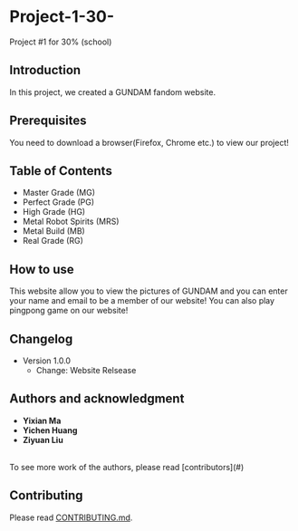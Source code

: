 # Project-1-30-
Project #1 for 30% (school)

## Introduction
In this project, we created a GUNDAM fandom website.

## Prerequisites 
You need to download a browser(Firefox, Chrome etc.) to view our project!

## Table of Contents
- Master Grade (MG)
- Perfect Grade (PG)
- High Grade (HG)
- Metal Robot Spirits (MRS)
- Metal Build (MB)
- Real Grade (RG)

## How to use
This website allow you to view the pictures of GUNDAM and you can enter your name and email to be a member of our website! You can also play pingpong game on our website!

##  Changelog
* Version 1.0.0
     * Change: Website Relsease

## Authors and acknowledgment 
  * **Yixian Ma**
  * **Yichen Huang**
  * **Ziyuan Liu**
  <br>
  To see more work of the authors, please read [contributors](#) 
  
## Contributing
Please read [CONTRIBUTING.md](#).
